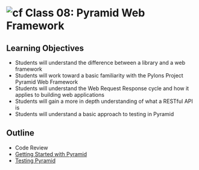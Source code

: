 # ![cf](http://i.imgur.com/7v5ASc8.png) Class 08: Pyramid Web Framework

## Learning Objectives

- Students will understand the difference between a library and a web framework
- Students will work toward a basic familiarity with the Pylons Project Pyramid Web Framework
- Students will understand the Web Request Response cycle and how it applies to building web applications
- Students will gain a more in depth understanding of what a RESTful API is
- Students will understand a basic approach to testing in Pyramid

## Outline

- Code Review
- [Getting Started with Pyramid]
- [Testing Pyramid]

<!-- links -->
[Getting Started with Pyramid]: ./notes/pyramid.md
[Testing Pyramid]: ./notes/testing.md


